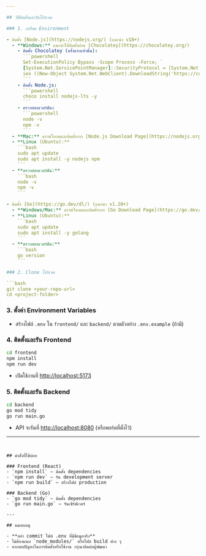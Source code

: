 ```yaml
---

## วิธีติดตั้งและรันโปรเจค

### 1. เตรียม Environment

- ติดตั้ง [Node.js](https://nodejs.org/) (แนะนำ v18+)
  - **Windows:** แนะนำให้ติดตั้งผ่าน [Chocolatey](https://chocolatey.org/)
    - ติดตั้ง Chocolatey (ครั้งแรกเท่านั้น):
      ```powershell
      Set-ExecutionPolicy Bypass -Scope Process -Force; `
      [System.Net.ServicePointManager]::SecurityProtocol = [System.Net.ServicePointManager]::SecurityProtocol -bor 3072; `
      iex ((New-Object System.Net.WebClient).DownloadString('https://community.chocolatey.org/install.ps1'))
      ```
    - ติดตั้ง Node.js:
      ```powershell
      choco install nodejs-lts -y
      ```
    - ตรวจสอบเวอร์ชัน:
      ```powershell
      node -v
      npm -v
      ```
  - **Mac:** ดาวน์โหลดและติดตั้งจาก [Node.js Download Page](https://nodejs.org/en/download)
  - **Linux (Ubuntu):**
    ```bash
    sudo apt update
    sudo apt install -y nodejs npm
    ```
  - **ตรวจสอบเวอร์ชัน:**
    ```bash
    node -v
    npm -v
    ```

- ติดตั้ง [Go](https://go.dev/dl/) (แนะนำ v1.20+)
  - **Windows/Mac:** ดาวน์โหลดและติดตั้งจาก [Go Download Page](https://go.dev/dl/)
  - **Linux (Ubuntu):**
    ```bash
    sudo apt update
    sudo apt install -y golang
    ```
  - **ตรวจสอบเวอร์ชัน:**
    ```bash
    go version
    ```

### 2. Clone โปรเจค

```bash
git clone <your-repo-url>
cd <project-folder>
```

### 3. ตั้งค่า Environment Variables

- สร้างไฟล์ `.env` ใน `frontend/` และ `backend/` ตามตัวอย่าง `.env.example` (ถ้ามี)

### 4. ติดตั้งและรัน **Frontend**

```bash
cd frontend
npm install
npm run dev
```
- เปิดใช้งานที่ [http://localhost:5173](http://localhost:5173)

### 5. ติดตั้งและรัน **Backend**

```bash
cd backend
go mod tidy
go run main.go
```
- API จะรันที่ [http://localhost:8080](http://localhost:8080) (หรือพอร์ตที่ตั้งไว้)

---
```


## คำสั่งที่ใช้บ่อย

### Frontend (React)
- `npm install` — ติดตั้ง dependencies
- `npm run dev` — รัน development server
- `npm run build` — สร้างไฟล์ production

### Backend (Go)
- `go mod tidy` — ติดตั้ง dependencies
- `go run main.go` — รันเซิร์ฟเวอร์

---

## หมายเหตุ

- **อย่า commit ไฟล์ .env ที่มีข้อมูลจริง**
- ไม่ต้องแนบ `node_modules/` หรือไฟล์ build ต่าง ๆ
- หากพบปัญหาในการติดตั้งหรือใช้งาน กรุณาติดต่อผู้พัฒนา
